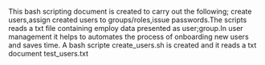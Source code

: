 This bash scripting document is created to carry out the following; create users,assign created users to groups/roles,issue passwords.The scripts reads a txt file containing employ data presented as user;group.In user management it helps to automates the process of onboarding new users and saves time.
A bash scripte create_users.sh is created and it reads a txt document test_users.txt
